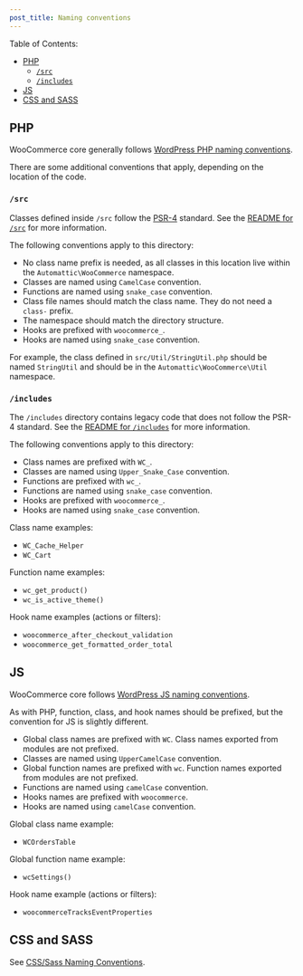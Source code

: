 ```yaml
---
post_title: Naming conventions
---
```


Table of Contents:

- [PHP](#php)
    - [`/src`](#src)
    - [`/includes`](#includes)
- [JS](#js)
- [CSS and SASS](#css-and-sass)

## PHP

WooCommerce core generally follows [WordPress PHP naming conventions](https://make.wordpress.org/core/handbook/best-practices/coding-standards/php/#naming-conventions). 

There are some additional conventions that apply, depending on the location of the code.

### `/src`

Classes defined inside `/src` follow the [PSR-4](https://www.php-fig.org/psr/psr-4/) standard. See the [README for `/src`](../../plugins/woocommerce/src/README.md) for more information.

The following conventions apply to this directory:

- No class name prefix is needed, as all classes in this location live within the `Automattic\WooCommerce` namespace.
- Classes are named using `CamelCase` convention.
- Functions are named using `snake_case` convention.
- Class file names should match the class name. They do not need a `class-` prefix.
- The namespace should match the directory structure.
- Hooks are prefixed with `woocommerce_`.
- Hooks are named using `snake_case` convention.

For example, the class defined in `src/Util/StringUtil.php` should be named `StringUtil` and should be in the `Automattic\WooCommerce\Util` namespace.  

### `/includes`

The `/includes` directory contains legacy code that does not follow the PSR-4 standard. See the [README for `/includes`](../../plugins/woocommerce/includes/README.md) for more information.

The following conventions apply to this directory:

- Class names are prefixed with `WC_`.
- Classes are named using `Upper_Snake_Case` convention.
- Functions are prefixed with `wc_`.
- Functions are named using `snake_case` convention.
- Hooks are prefixed with `woocommerce_`.
- Hooks are named using `snake_case` convention.

Class name examples:

- `WC_Cache_Helper`
- `WC_Cart`

Function name examples:

- `wc_get_product()`
- `wc_is_active_theme()`

Hook name examples (actions or filters):

- `woocommerce_after_checkout_validation`
- `woocommerce_get_formatted_order_total`

## JS

WooCommerce core follows [WordPress JS naming conventions](https://developer.wordpress.org/coding-standards/wordpress-coding-standards/javascript/#naming-conventions).

As with PHP, function, class, and hook names should be prefixed, but the convention for JS is slightly different.

- Global class names are prefixed with `WC`. Class names exported from modules are not prefixed.
- Classes are named using `UpperCamelCase` convention.
- Global function names are prefixed with `wc`. Function names exported from modules are not prefixed.
- Functions are named using `camelCase` convention.
- Hooks names are prefixed with `woocommerce`.
- Hooks are named using `camelCase` convention.

Global class name example:

- `WCOrdersTable`

Global function name example:

- `wcSettings()`

Hook name example (actions or filters):

- `woocommerceTracksEventProperties`

## CSS and SASS

See [CSS/Sass Naming Conventions](./css-sass-naming-conventions.md).
